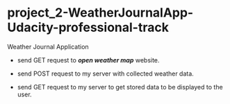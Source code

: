 # project_2-WeatherJournalApp-Udacity-professional-track
Weather Journal Application

- send GET request to ***open weather map*** website.

- send POST request to my server with collected weather data.

- send GET request to my server to get stored data to be displayed to the user.

